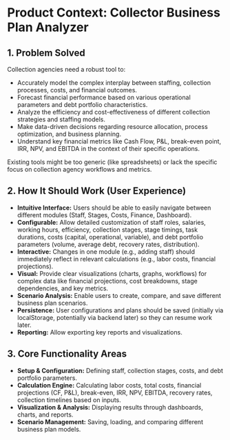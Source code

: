 # Product Context: Collector Business Plan Analyzer

## 1. Problem Solved

Collection agencies need a robust tool to:
*   Accurately model the complex interplay between staffing, collection processes, costs, and financial outcomes.
*   Forecast financial performance based on various operational parameters and debt portfolio characteristics.
*   Analyze the efficiency and cost-effectiveness of different collection strategies and staffing models.
*   Make data-driven decisions regarding resource allocation, process optimization, and business planning.
*   Understand key financial metrics like Cash Flow, P&L, break-even point, IRR, NPV, and EBITDA in the context of their specific operations.

Existing tools might be too generic (like spreadsheets) or lack the specific focus on collection agency workflows and metrics.

## 2. How It Should Work (User Experience)

*   **Intuitive Interface:** Users should be able to easily navigate between different modules (Staff, Stages, Costs, Finance, Dashboard).
*   **Configurable:** Allow detailed customization of staff roles, salaries, working hours, efficiency, collection stages, stage timings, task durations, costs (capital, operational, variable), and debt portfolio parameters (volume, average debt, recovery rates, distribution).
*   **Interactive:** Changes in one module (e.g., adding staff) should immediately reflect in relevant calculations (e.g., labor costs, financial projections).
*   **Visual:** Provide clear visualizations (charts, graphs, workflows) for complex data like financial projections, cost breakdowns, stage dependencies, and key metrics.
*   **Scenario Analysis:** Enable users to create, compare, and save different business plan scenarios.
*   **Persistence:** User configurations and plans should be saved (initially via localStorage, potentially via backend later) so they can resume work later.
*   **Reporting:** Allow exporting key reports and visualizations.

## 3. Core Functionality Areas

*   **Setup & Configuration:** Defining staff, collection stages, costs, and debt portfolio parameters.
*   **Calculation Engine:** Calculating labor costs, total costs, financial projections (CF, P&L), break-even, IRR, NPV, EBITDA, recovery rates, collection timelines based on inputs.
*   **Visualization & Analysis:** Displaying results through dashboards, charts, and reports.
*   **Scenario Management:** Saving, loading, and comparing different business plan models.
